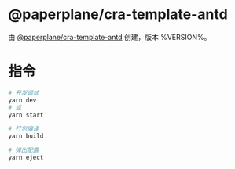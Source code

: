 # @paperplane/cra-template-antd

由 [@paperplane/cra-template-antd](https://www.npmjs.com/package/@paperplane/cra-template-antd) 创建，版本 %VERSION%。

# 指令

```bash
# 开发调试
yarn dev
# 或
yarn start

# 打包编译
yarn build

# 弹出配置
yarn eject
```
